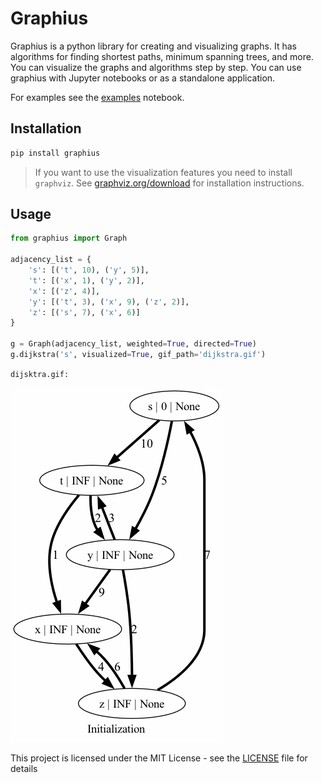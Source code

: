 # Graphius
Graphius is a python library for creating and visualizing graphs. It has algorithms for finding shortest paths, minimum spanning trees, and more. You can visualize the graphs and algorithms step by step. You can use graphius with Jupyter notebooks or as a standalone application.

For examples see the [examples](https://github.com/alperenunlu/graphius/blob/master/examples/Examples.ipynb) notebook.

## Installation
```bash
pip install graphius
```
>If you want to use the visualization features you need to install `graphviz`.
See [graphviz.org/download](https://graphviz.org/download/) for installation instructions.

## Usage
```python
from graphius import Graph

adjacency_list = {
    's': [('t', 10), ('y', 5)],
    't': [('x', 1), ('y', 2)],
    'x': [('z', 4)],
    'y': [('t', 3), ('x', 9), ('z', 2)],
    'z': [('s', 7), ('x', 6)]
}

g = Graph(adjacency_list, weighted=True, directed=True)
g.dijkstra('s', visualized=True, gif_path='dijkstra.gif')
```
`dijsktra.gif:`

![dijkstra](https://github.com/alperenunlu/graphius/blob/master/examples/dijkstra.gif?raw=true)


This project is licensed under the MIT License - see the [LICENSE](https://github.com/alperenunlu/graphius/blob/master/LICENSE) file for details